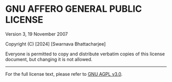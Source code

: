 # GNU AFFERO GENERAL PUBLIC LICENSE
Version 3, 19 November 2007

Copyright (C) [2024] [Swarnava Bhattacharjee]

Everyone is permitted to copy and distribute verbatim copies of this license document, but changing it is not allowed.

---
For the full license text, please refer to [GNU AGPL v3.0](https://www.gnu.org/licenses/agpl-3.0.html).
